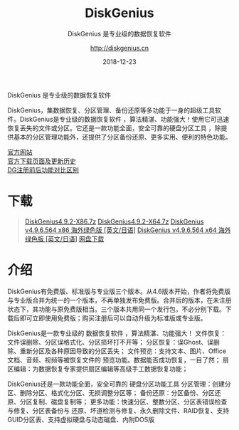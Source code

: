 ﻿---
layout:     post
title:      DiskGenius
subtitle:   DiskGenius 是专业级的数据恢复软件
date:       2018-12-23
author:     http://diskgenius.cn
header-img: img/DiskGenius/bg.jpg
catalog: true
tags: [DiskGenius]
categories: [磁盘芯片]
---
DiskGenius 是专业级的数据恢复软件

<!--more-->

DiskGenius，集数据恢复、分区管理、备份还原等多功能于一身的超级工具软件。DiskGenius是专业级的数据恢复软件 ，算法精湛、功能强大！使用它可迅速恢复丢失的文件或分区。它还是一款功能全面，安全可靠的硬盘分区工具 ，除提供基本的分区管理功能外，还提供了分区备份还原、更多实用、便利的特色功能。

[官方网站](http://diskgenius.cn)  
[官方下载页面及更新历史](http://diskgenius.cn/download.php)  
[DG注册前后功能对比区别](http://diskgenius.cn/pro/details.php)  


# 下载
> [DiskGenius4.9.2-X86.7z](https://www.lanzous.com/i2oig3i)
> [DiskGenius4.9.2-X64.7z](https://www.lanzous.com/i2oifti)
> [DiskGenius v4.9.6.564 x86 海外绿色版 [英文/日语]](https://www.lanzous.com/i2oi81i)
> [DiskGenius v4.9.6.564 x64 海外绿色版 [英文/日语]](https://www.lanzous.com/i2oi2ja)
> [网盘下载](https://pan.baidu.com/s/1dnml4Eaii-efiTQnv8Praw)

# 介绍
DiskGenius有免费版、标准版与专业版三个版本。从4.6版本开始，作者将免费版与专业版合并为统一的一个版本，不再单独发布免费版。合并后的版本，在未注册状态下，其功能与原免费版相当。三个版本共用同一个发行包，不必分别下载。下载后即可立即使用免费版；购买注册后可以自动升级为标准版或专业版。

DiskGenius是一款专业级的 数据恢复软件 ，算法精湛、功能强大！
文件恢复：文件误删除、分区误格式化、分区损坏打不开等；
分区恢复：误Ghost、误删除、重新分区及各种原因导致的分区丢失；
文件预览：支持文本、图片、Office文档、音频、视频等被恢复文件的
预览功能。数据能否成功恢复，一目了然；
扇区编辑：为数据恢复专家提供扇区编辑等高级手工数据恢复功能；

DiskGenius还是一款功能全面，安全可靠的 硬盘分区功能工具
分区管理：创建分区、删除分区、格式化分区、无损调整分区等；
备份还原：分区备份、分区还原、分区复制、磁盘复制等；
更多功能：快速分区、整数分区、分区表错误检查与修复、分区表备份与
还原、坏道检测与修复、永久删除文件、RAID恢复、支持
GUID分区表、支持虚拟硬盘与动态磁盘、内附DOS版
